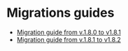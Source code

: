 # Migrations guides

- [Migration guide from v.1.8.0 to v1.8.1](migration-guide-1.8.0-to-1.8.1.md)
- [Migration guide from v.1.8.1 to v1.8.2](migration-guide-1.8.1-to-1.8.2.md)